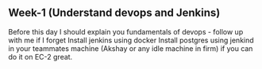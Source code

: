 Week-1 (Understand devops and Jenkins)
---------------------------------------------------------------
Before this day I should explain you fundamentals of devops - follow up with me if I forget
Install jenkins using docker
Install postgres using jenkind in your teammates machine (Akshay or any idle machine in firm)
if you can do it on EC-2 great.
